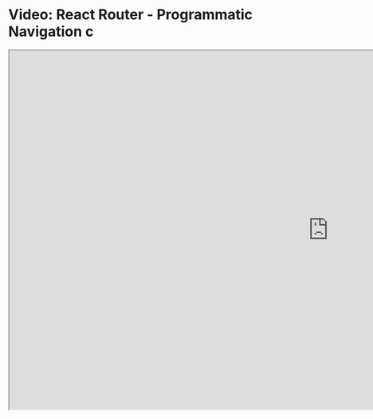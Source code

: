 # Video: React Router - Programmatic Navigation c

<iframe src="https://scrimba.com/scrim/coce54252b784ac93a592fdeb?pl=pXZKQAB" width="1280" height="720" allowfullscreen="allowfullscreen" allow="autoplay; fullscreen; picture-in-picture"></iframe>
